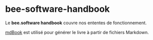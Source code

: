 # bee-software-handbook
Le **bee.software handbook** couvre nos ententes de fonctionnement.

[mdBook](https://rust-lang-nursery.github.io/mdBook/) est utilisé pour générer le livre à partir de fichiers Markdown.
